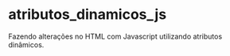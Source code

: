 # atributos_dinamicos_js
Fazendo alterações no HTML com Javascript utilizando atributos dinâmicos. 
